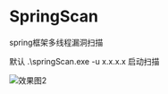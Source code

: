 # SpringScan
spring框架多线程漏洞扫描

默认
.\springScan.exe -u x.x.x.x 启动扫描

![效果图2](https://pic.imgdb.cn/item/60fd6dec5132923bf8a51b4a.png)
